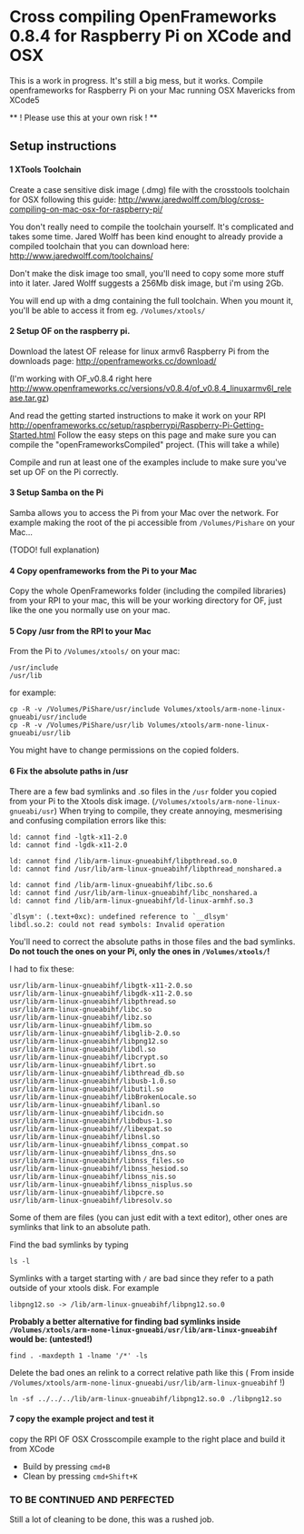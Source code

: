 # Cross compiling OpenFrameworks 0.8.4 for Raspberry Pi on XCode and OSX

This is a work in progress. It's still a big mess, but it works. Compile openframeworks for Raspberry Pi on your Mac running OSX Mavericks from XCode5

** ! Please use this at your own risk ! **



## Setup instructions

#### 1 XTools Toolchain

Create a case sensitive disk image (.dmg) file with the crosstools toolchain for OSX following this guide:  <http://www.jaredwolff.com/blog/cross-compiling-on-mac-osx-for-raspberry-pi/> 

You don't really need to compile the toolchain yourself. It's complicated and takes some time. Jared Wolff has been kind enought to already provide a compiled toolchain that you can download here: <http://www.jaredwolff.com/toolchains/>

Don't make the disk image too small, you'll need to copy some more stuff into it later.
Jared Wolff suggests a 256Mb disk image, but i'm using 2Gb.

You will end up with a dmg containing the full toolchain. When you mount it, you'll be able to access it from eg. `/Volumes/xtools/`



#### 2 Setup OF on the raspberry pi.

Download the latest OF release for linux armv6 Raspberry Pi from the downloads page:
<http://openframeworks.cc/download/>

(I'm working with OF_v0.8.4 right here <http://www.openframeworks.cc/versions/v0.8.4/of_v0.8.4_linuxarmv6l_release.tar.gz>)

And read the getting started instructions to make it work on your RPI
<http://openframeworks.cc/setup/raspberrypi/Raspberry-Pi-Getting-Started.html>
Follow the easy steps on this page and make sure you can compile the "openFrameworksCompiled" project. (This will take a while)

Compile and run at least one of the examples include to make sure you've set up OF on the Pi correctly.


#### 3 Setup Samba on the Pi

Samba allows you to access the Pi from your Mac over the network. For example making the root of the pi accessible from `/Volumes/Pishare` on your Mac...

(TODO! full explanation)

#### 4 Copy openframeworks from the Pi to your Mac

Copy the whole OpenFrameworks folder (including the compiled libraries) from your RPI to your mac, this will be your working directory for OF, just like the one you normally use on your mac. 


#### 5 Copy /usr from the RPI to your Mac

From the Pi to `/Volumes/xtools/` on your mac:

	/usr/include
	/usr/lib

for example:

	cp -R -v /Volumes/PiShare/usr/include Volumes/xtools/arm-none-linux-gnueabi/usr/include
	cp -R -v /Volumes/PiShare/usr/lib Volumes/xtools/arm-none-linux-gnueabi/usr/lib

You might have to change permissions on the copied folders.


#### 6 Fix the absolute paths in /usr

There are a few bad symlinks and .so files in the `/usr` folder you copied from your Pi to the Xtools disk image. (`/Volumes/xtools/arm-none-linux-gnueabi/usr`)
When trying to compile, they create annoying, mesmerising and confusing compilation errors like this:

	ld: cannot find -lgtk-x11-2.0
	ld: cannot find -lgdk-x11-2.0
	
	ld: cannot find /lib/arm-linux-gnueabihf/libpthread.so.0
	ld: cannot find /usr/lib/arm-linux-gnueabihf/libpthread_nonshared.a
	
	ld: cannot find /lib/arm-linux-gnueabihf/libc.so.6
	ld: cannot find /usr/lib/arm-linux-gnueabihf/libc_nonshared.a
	ld: cannot find /lib/arm-linux-gnueabihf/ld-linux-armhf.so.3
	
	`dlsym': (.text+0xc): undefined reference to `__dlsym'
	libdl.so.2: could not read symbols: Invalid operation


You'll need to correct the absolute paths in those files and the bad symlinks.
**Do not touch the ones on your Pi, only the ones in `/Volumes/xtools/`!**

I had to fix these:
	
	usr/lib/arm-linux-gnueabihf/libgtk-x11-2.0.so
	usr/lib/arm-linux-gnueabihf/libgdk-x11-2.0.so
	usr/lib/arm-linux-gnueabihf/libpthread.so
	usr/lib/arm-linux-gnueabihf/libc.so
	usr/lib/arm-linux-gnueabihf/libz.so
	usr/lib/arm-linux-gnueabihf/libm.so
	usr/lib/arm-linux-gnueabihf/libglib-2.0.so
	usr/lib/arm-linux-gnueabihf/libpng12.so
	usr/lib/arm-linux-gnueabihf/libdl.so
	usr/lib/arm-linux-gnueabihf/libcrypt.so
	usr/lib/arm-linux-gnueabihf/librt.so
	usr/lib/arm-linux-gnueabihf/libthread_db.so
	usr/lib/arm-linux-gnueabihf/libusb-1.0.so
	usr/lib/arm-linux-gnueabihf/libutil.so
	usr/lib/arm-linux-gnueabihf/libBrokenLocale.so
	usr/lib/arm-linux-gnueabihf/libanl.so
	usr/lib/arm-linux-gnueabihf/libcidn.so
	usr/lib/arm-linux-gnueabihf/libdbus-1.so
	usr/lib/arm-linux-gnueabihf//libexpat.so
	usr/lib/arm-linux-gnueabihf/libnsl.so
	usr/lib/arm-linux-gnueabihf/libnss_compat.so
	usr/lib/arm-linux-gnueabihf/libnss_dns.so
	usr/lib/arm-linux-gnueabihf/libnss_files.so
	usr/lib/arm-linux-gnueabihf/libnss_hesiod.so
	usr/lib/arm-linux-gnueabihf/libnss_nis.so
	usr/lib/arm-linux-gnueabihf/libnss_nisplus.so
	usr/lib/arm-linux-gnueabihf/libpcre.so
	usr/lib/arm-linux-gnueabihf/libresolv.so	

Some of them are files (you can just edit with a text editor), other ones are symlinks that link to an absolute path. 

Find the bad symlinks by typing

	ls -l
	
Symlinks with a target starting with `/` are bad since they refer to a path outside of your xtools disk. For example

	libpng12.so -> /lib/arm-linux-gnueabihf/libpng12.so.0

**Probably a better alternative for finding bad symlinks inside `/Volumes/xtools/arm-none-linux-gnueabi/usr/lib/arm-linux-gnueabihf` would be: (untested!)**

	find . -maxdepth 1 -lname '/*' -ls


Delete the bad ones an relink to a correct relative path like this ( From inside `/Volumes/xtools/arm-none-linux-gnueabi/usr/lib/arm-linux-gnueabihf` !)

	ln -sf ../../../lib/arm-linux-gnueabihf/libpng12.so.0 ./libpng12.so


#### 7 copy the example project and test it

copy the RPI OF OSX Crosscompile example to the right place and build it from XCode

* Build by pressing `cmd+B`
* Clean by pressing `cmd+Shift+K`


### TO BE CONTINUED AND PERFECTED
Still a lot of cleaning to be done, this was a rushed job.

